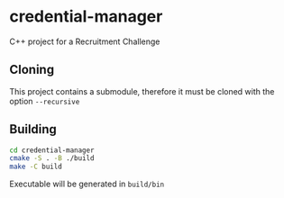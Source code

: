 # credential-manager
C++ project for a Recruitment Challenge

## Cloning
This project contains a submodule, therefore it must be cloned with the option `--recursive`

## Building
```sh
cd credential-manager
cmake -S . -B ./build
make -C build
```
Executable will be generated in `build/bin`

